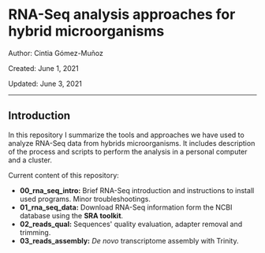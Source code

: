 # RNA-Seq analysis approaches for hybrid microorganisms

Author: Cintia Gómez-Muñoz

Created: June 1, 2021

Updated: June 3, 2021

---

## Introduction

In this repository I summarize the tools and approaches we have used to analyze RNA-Seq data from hybrids microorganisms. It includes description of the process and scripts to perform the analysis in a personal computer and a cluster.

Current content of this repository:

* **00_rna_seq_intro:** Brief RNA-Seq introduction and instructions to install used programs. Minor troubleshootings.
* **01_rna_seq_data:** Download RNA-Seq information form the NCBI database using the **SRA toolkit**.
* **02_reads_qual:** Sequences' quality evaluation, adapter removal and trimming.
* **03_reads_assembly:** _De novo_ transcriptome assembly with Trinity.
